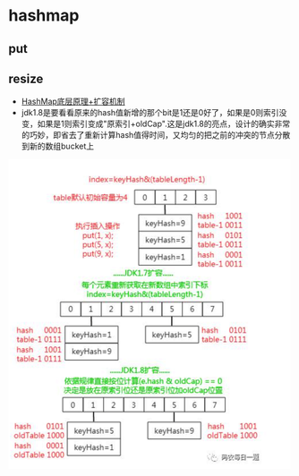 #  hashmap

## put

## resize

* [HashMap底层原理+扩容机制](https://blog.csdn.net/qq_40871196/article/details/101855801)
* jdk1.8是要看看原来的hash值新增的那个bit是1还是0好了，如果是0则索引没变，如果是1则索引变成"原索引+oldCap".这是jdk1.8的亮点，设计的确实非常的巧妙，即省去了重新计算hash值得时间，又均匀的把之前的冲突的节点分散到新的数组bucket上

![avatar](pics/hashmap扩容示例图.png)